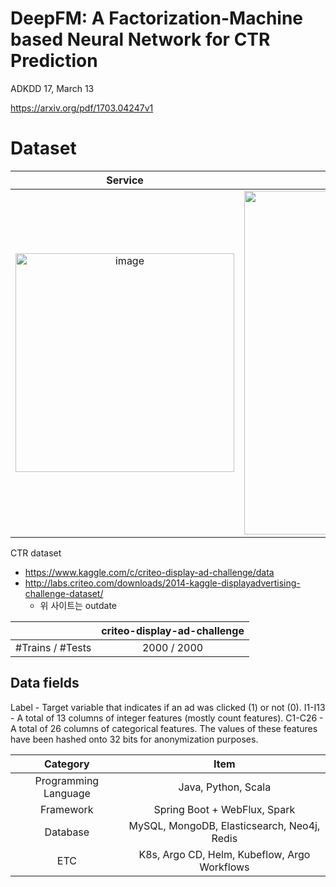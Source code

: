 # DeepFM: A Factorization-Machine based Neural Network for CTR Prediction

ADKDD 17, March 13

https://arxiv.org/pdf/1703.04247v1

# Dataset

|                                                          Service                                                          |                                                           Demo                                                            |  
|:-------------------------------------------------------------------------------------------------------------------------:|:-------------------------------------------------------------------------------------------------------------------------:|  
| <img width="350" alt="image" src="https://media.oss.navercorp.com/user/18854/files/1321d689-86d4-4b05-9c98-44e02e5d90a1"> | <img width="550" alt="image" src="https://media.oss.navercorp.com/user/18854/files/ad194ec9-fd12-4c20-b860-47301f858189"> |

CTR dataset

- https://www.kaggle.com/c/criteo-display-ad-challenge/data
- http://labs.criteo.com/downloads/2014-kaggle-displayadvertising-challenge-dataset/
    - 위 사이트는 outdate

|                  | criteo-display-ad-challenge |
|:-----------------|:---------------------------:|
| #Trains / #Tests |         2000 / 2000         |

## Data fields

Label - Target variable that indicates if an ad was clicked (1) or not (0).
I1-I13 - A total of 13 columns of integer features (mostly count features).
C1-C26 - A total of 26 columns of categorical features. The values of these features have been hashed onto 32 bits for
anonymization purposes.

|       Category       |                     Item                     |
|:--------------------:|:--------------------------------------------:|
| Programming Language |             Java, Python, Scala              |
|      Framework       |         Spring Boot + WebFlux, Spark         |
|       Database       | MySQL, MongoDB, Elasticsearch, Neo4j, Redis  |
|         ETC          | K8s, Argo CD, Helm, Kubeflow, Argo Workflows |